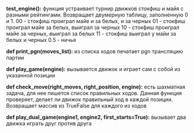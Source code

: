 **test_engine():**
  функция устраивает турнир движков стокфиш и майя с разными рейтингами. Возвращает двумерную таблицу, заполненную 0 и 1. 
  00 - стокфиш проиграл майе и за белых, и за черных
  01 - стокфиш проиграл майе за белых, выиграл за черных
  10 - стокфиш проиграл майе за черных, выиграл за белых
  11 - стокфиш выиграл у майи за белых и черных
  0.5 - ничья 

**def print_pgn(moves_list):**
  из списка ходов печатает pgn трансляцию партии
  
**def play_game(engine):**
  вызывается движок и играет сам с собой из указанной позиции
  
**def check_move(right_moves, right_position, engine):**
  есть шахматная задача, для нее пишется список правильных ходов. Данная функция проверяет, делает ли движок правильный ход в каждой позиции. Возвращает массив из TrueFalse для каждого из ходов
  
**def play_dual_game(engine1, engine2, first_starts=True):**
  вызывает два движка играть друг против друга
